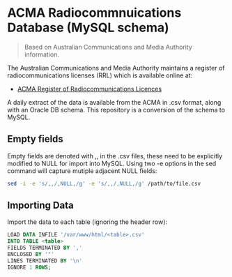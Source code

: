 # ACMA Radiocommnuications Database (MySQL schema)

> Based on Australian Communications and Media Authority information.

The Australian Communications and Media Authority maintains a register of radiocommunications licenses (RRL) which is available online at:
- [ACMA Register of Radiocommunications Licences](https://web.acma.gov.au/rrl/register_search.main_page)

A daily extract of the data is available from the ACMA in .csv format, along with an Oracle DB schema. This repository is a conversion of the schema to MySQL.

## Empty fields
Empty fields are denoted with ,, in the .csv files, these need to be explicitly modified to NULL for import into MySQL. Using two -e options in the sed command will capture mutiple adjacent NULL fields:

```bash
sed -i -e 's/,,/,NULL,/g' -e 's/,,/,NULL,/g' /path/to/file.csv
```

## Importing Data
Import the data to each table (ignoring the header row):

```sql
LOAD DATA INFILE '/var/www/html/<table>.csv'
INTO TABLE <table>
FIELDS TERMINATED BY ','
ENCLOSED BY '"'
LINES TERMINATED BY '\n'
IGNORE 1 ROWS;
```

